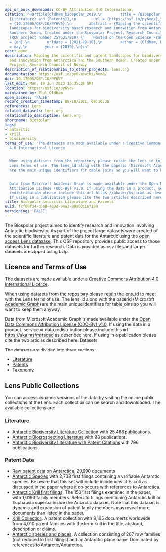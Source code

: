 ```yaml
---
api_or_bulk_downloads: CC-By Attribution 4.0 International
citation: "@article{oldham_biospolar_2019,\n        title = {Biospolar {Antarctic}
  {Literature} and {Patents}},\n        url = {https://osf.io/py6ve/},\n        doi
  = {10.17605/OSF.IO/PY6VE},\n        abstract = {Mapping the scientific and patent
  landscapes for biodiversity based research and innovation from Antarctica and the
  Southern Ocean. Created under the Biospolar Project, Research Council of Norway
  (RCN project number 257631/E10) \n    Hosted on the Open Science Framework},\n        language
  = {en},\n        urldate = {2021-09-10},\n        author = {Oldham, Paul},\n        month
  = may,\n        year = {2019},\n}\n"
cost: None
description: Mapping the scientific and patent landscapes for biodiversity based research
  and innovation from Antarctica and the Southern Ocean. Created under the Biospolar
  Project, Research Council of Norway
description_of_relationships_to_other_projects: lens.org
documentation: https://osf.io/py6ve/wiki/home/
doi: 10.17605/OSF.IO/PY6VE
last_edit: Mon, 19 Jun 2023 16:35:28 GMT
location: https://osf.io/py6ve/
maintained_by: Paul Oldham
open_access: 'FALSE'
record_creation_timestamp: 09/10/2021, 08:10:36
references: Lens
related_datasets: lens.org
relationship_description: lens.org
shortname: biospolar
tags:
- antarctic
- krill
- biodiversity
terms_of_use: 'The datasets are made available under a Creative Commons Attribution
  4.0 International Licence.


  When using datasets from the repository please retain the lens_id to meet with the
  Lens terms of use. The lens_id along with the paperid (Microsoft Academic Graph)
  are the main unique identifiers for table joins so you will want to keep them anyway.


  Data from Microsoft Academic Graph is made available under the Open Data Commons
  Attribution License (ODC-By) v1.0. If using the data in a product. service or data
  redistribution please include this url https://aka.ms/msracad as described here.
  If using in a publication please cite the two articles described here.'
title: Biospolar Antarctic Literature and Patents
uuid: fcf09f34-d5a8-483d-94a3-09a03c167100
versioning: 'FALSE'
---
```


The Biospolar project aimed to identify research and innovation involving Antarctic biodiversity. As part of the project large datasets were created of the scientific literature and patent data for the Antarctic using the [open access Lens database](https://www.lens.org/). This OSF repository provides public access to those datasets for further research. Data is provided as csv files and larger datasets are zipped using bzip.

## Licence and Terms of Use

The datasets are made available under a [Creative Commons Attribution 4.0 International Licence](https://creativecommons.org/licenses/by/4.0/).

When using datasets from the repository please retain the lens_id to meet with the Lens [terms of use](https://about.lens.org/policies/#termsuse). The lens_id along with the paperid ([Microsoft Academic Graph](https://iiindex.org/datasets/mag.html)) are the main unique identifiers for table joins so you will want to keep them anyway.

Data from Microsoft Academic Graph is made available under the [Open Data Commons Attribution License (ODC-By) v1.0](https://opendatacommons.org/licenses/by/1.0/). If using the data in a product. service or data redistribution please include this url https://aka.ms/msracad as described here. If using in a publication please cite the two articles described here.
Datasets

The datasets are divided into three sections:

* [Literature](https://osf.io/6ntxu/)
* [Patents](https://osf.io/kwtz6/)
* [Taxonomy](https://osf.io/wvesr/)

## Lens Public Collections

You can access dynamic versions of the data by visiting the online public collections at the Lens. Each collection can be search and downloaded. The available collections are:

### Literature

* [Antarctic Biodiversity Literature Collection](https://www.lens.org/lens/scholar/search/results?collectionId=170883) with 25,468 publications.
* [Antarctic Bioprospecting Literature](https://www.lens.org/lens/scholar/search/results?collectionId=179815) with 98 publications.
* [Antarctic Biodiversity Literature with Patent Citations](https://www.lens.org/lens/scholar/search/results?collectionId=179816) with 796 publications.

### Patent Data

* [Raw patent data on Antarctica](https://www.lens.org/lens/collection/179814), 29,690 documents
* [Antarctic Species](https://www.lens.org/lens/collection/180935) with 2,738 first filings containing a verifiable Antarctic species. Be aware that this set will include incidences of E. coli as discussed in the paper where it co-occurs with references to Antarctica.
* [Antarctic Krill first filings](https://www.lens.org/lens/collection/179390). The 150 first filings examined in the paper, with 1,0193 family members. Refers to filings mentioning Antarctic krill or Euphausia superba inside the Antarctic dataset. Note that this dataset is dynamic and expansion of patent family members may reveal more documents than listed in the paper.
* [Krill Collection](https://www.lens.org/lens/collection/170873). A patent collection with 8,165 documents worldwide from 4,010 patent families with the term krill in the title, abstract, description or claims.
* [Antarctic species and places](https://www.lens.org/lens/collection/179659). A collection consisting of 267 raw families (not reduced to first filings) and an Antarctic place name. Dominated by references to Antarctic/Antarctica.